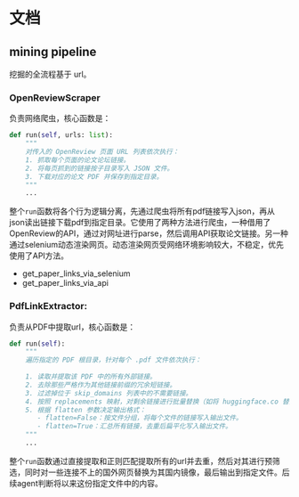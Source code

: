 # 文档
## mining pipeline  
挖掘的全流程基于 url。

### OpenReviewScraper
负责网络爬虫，核心函数是：  
```python
def run(self, urls: list):
    """
    对传入的 OpenReview 页面 URL 列表依次执行：
    1. 抓取每个页面的论文论坛链接。
    2. 将每页抓到的链接按子目录写入 JSON 文件。
    3. 下载对应的论文 PDF 并保存到指定目录。
    """
    ...
```
整个`run`函数将各个行为逻辑分离，先通过爬虫将所有pdf链接写入json，再从json读出链接下载pdf到指定目录。它使用了两种方法进行爬虫，一种借用了OpenReview的API，通过对网址进行parse，然后调用API获取论文链接。另一种通过selenium动态渲染网页。动态渲染网页受网络环境影响较大，不稳定，优先使用了API方法。  
- get_paper_links_via_selenium
- get_paper_links_via_api  

### PdfLinkExtractor:
负责从PDF中提取url，核心函数是：
```python
def run(self):
    """
    遍历指定的 PDF 根目录，针对每个 .pdf 文件依次执行：
    
    1. 读取并提取该 PDF 中的所有外部链接。
    2. 去除那些严格作为其他链接前缀的冗余短链接。
    3. 过滤掉位于 skip_domains 列表中的不需要链接。
    4. 按照 replacements 映射，对剩余链接进行批量替换（如将 huggingface.co 替为 hf-mirror.com）。
    5. 根据 flatten 参数决定输出格式：
       - flatten=False：按文件分组，将每个文件的链接写入输出文件。
       - flatten=True：汇总所有链接，去重后扁平化写入输出文件。
    """
    ...
```
整个`run`函数通过直接提取和正则匹配提取所有的url并去重，然后对其进行预筛选，同时对一些连接不上的国外网页替换为其国内镜像，最后输出到指定文件。后续agent判断将以来这份指定文件中的内容。  